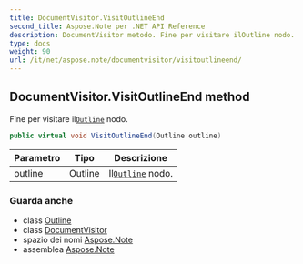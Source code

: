 ```yaml
---
title: DocumentVisitor.VisitOutlineEnd
second_title: Aspose.Note per .NET API Reference
description: DocumentVisitor metodo. Fine per visitare ilOutline nodo.
type: docs
weight: 90
url: /it/net/aspose.note/documentvisitor/visitoutlineend/
---
```

## DocumentVisitor.VisitOutlineEnd method

Fine per visitare il[`Outline`](../../outline/) nodo.

```csharp
public virtual void VisitOutlineEnd(Outline outline)
```

| Parametro | Tipo | Descrizione |
| --- | --- | --- |
| outline | Outline | Il[`Outline`](../../outline/) nodo. |

### Guarda anche

* class [Outline](../../outline/)
* class [DocumentVisitor](../)
* spazio dei nomi [Aspose.Note](../../documentvisitor/)
* assemblea [Aspose.Note](../../../)


